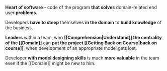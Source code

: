 **Heart of software** - code of the program **that solves** domain-related end user **problems**. 

Developers **have to steep** themselves **in the domain** to **build knowledge** of the business.

**Leaders** within a team, who **[[Comprehension|Understand]] the centrality of the [[Domain]]** can **put the project [[Getting Back on Course|back on course]]**, when development of an appropriate model gets lost.

Developer **with model designing skills** is much **more valuable** in the team even if the [[Domain]] might be new to him.
